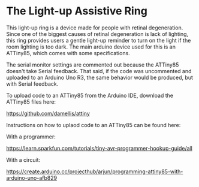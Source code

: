 # The Light-up Assistive Ring

This light-up ring is a device made for people with retinal degeneration. Since one of the biggest causes of retinal degeneration is lack of lighting, this ring provides users a gentle light-up reminder to turn on the light if the room lighting is too dark. The main arduino device used for this is an ATTiny85, which comes with some specifications. 

The serial monitor settings are commented out because the ATTiny85 doesn't take Serial feedback. That said, if the code was uncommented and uploaded to an Arduino Uno R3, the same behavior would be produced, but with Serial feedback.

To upload code to an ATTiny85 from the Arduino IDE, download the ATTiny85 files here: 

https://github.com/damellis/attiny

Instructions on how to uplaod code to an ATTiny85 can be found here: 

With a programmer: 

https://learn.sparkfun.com/tutorials/tiny-avr-programmer-hookup-guide/all

With a circuit: 

https://create.arduino.cc/projecthub/arjun/programming-attiny85-with-arduino-uno-afb829
